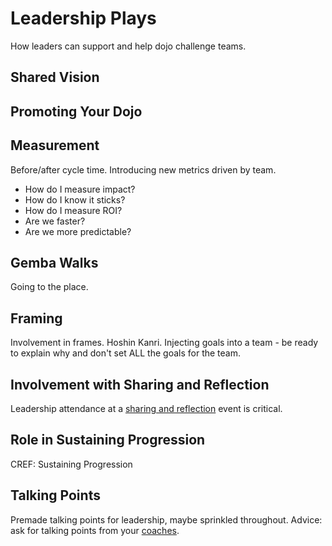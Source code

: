 
# Leadership Plays

How leaders can support and help dojo challenge teams.

## Shared Vision

## Promoting Your Dojo

## Measurement

Before/after cycle time. Introducing new metrics driven by team.

- How do I measure impact?
- How do I know it sticks?
- How do I measure ROI?
- Are we faster?
- Are we more predictable?

## Gemba Walks

Going to the place.

## Framing

Involvement in frames. Hoshin Kanri. Injecting goals into a team - be ready to explain why and don't set ALL the goals for the team.

## Involvement with Sharing and Reflection

Leadership attendance at a [sharing and reflection](#sharing-and-reflection) event is critical.

## Role in Sustaining Progression

CREF: Sustaining Progression

## Talking Points

Premade talking points for leadership, maybe sprinkled throughout. Advice: ask for talking points from your [coaches](#coaches).